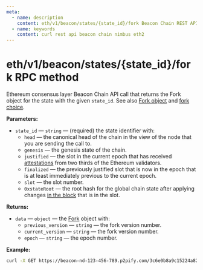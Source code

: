 ```yaml
---
meta:
  - name: description
    content: eth/v1/beacon/states/{state_id}/fork Beacon Chain REST API call details and examples.
  - name: keywords
    content: curl rest api beacon chain nimbus eth2
---
```


# eth/v1/beacon/states/{state_id}/fork RPC method

Ethereum consensus layer Beacon Chain API call that returns the Fork object for the state with the given `state_id`. See also [Fork object](https://github.com/ethereum/consensus-specs/blob/dev/specs/phase0/beacon-chain.md#fork) and [fork choice](https://ethereum.org/en/developers/docs/consensus-mechanisms/pos/gasper/#fork-choice).

**Parameters:**

* `state_id` — `string` — (required) the state identifier with:
  * `head` — the canonical head of the chain in the view of the node that you are sending the call to.
  * `genesis` — the genesis state of the chain.
  * `justified` — the slot in the current epoch that has received [attestations](https://ethereum.org/en/developers/docs/consensus-mechanisms/pos/attestations/) from two thirds of the Ethereum validators.
  * `finalized` — the previously justified slot that is now in the epoch that is at least immediately previous to the current epoch.
  * `slot` — the slot number.
  * `0xstateRoot` — the root hash for the global chain state after applying changes [in the block](https://ethereum.org/en/developers/docs/blocks/) that is in the slot.

**Returns:**

* `data` — `object` — the [Fork](https://github.com/ethereum/consensus-specs/blob/dev/specs/phase0/beacon-chain.md#fork) object with:
  * `previous_version` — `string` — the fork version number.
  * `current_version` — `string` — the fork version number.
  * `epoch` — `string` — the epoch number.

**Example:**

``` sh
curl -X GET https://beacon-nd-123-456-789.p2pify.com/3c6e0b8a9c15224a8228b9a98ca1531d/eth/v1/beacon/states/finalized/fork
```

